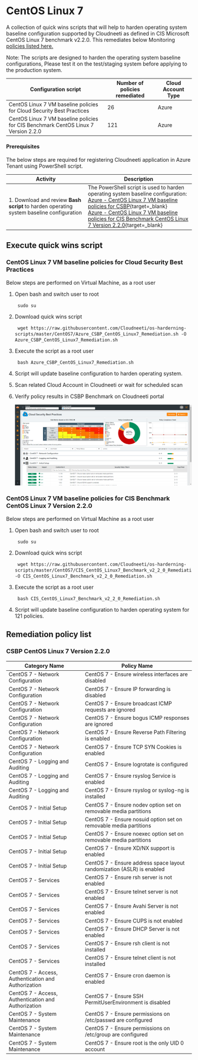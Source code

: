 # CentOS Linux 7

 A collection of quick wins scripts that will help to harden operating system baseline configuration supported by Cloudneeti as defined in CIS Microsoft CentOS Linux 7 benchmark v2.2.0. This remediates below Monitoring [policies listed here.](../../osBaseline/centOSQuickWins/#csbp-centos-linux-7-version-220)

Note: The scripts are designed to harden the operating system baseline configurations, Please test it on the test/staging system before applying to the production system.


| **Configuration script**        | **Number of policies remediated** | **Cloud Account Type**|
|--------------------------------|-------------------------------|-----------------------------------|
| CentOS Linux 7 VM baseline policies for Cloud Security Best Practices            | 26                               | Azure|
| CentOS Linux 7 VM baseline policies for CIS Benchmark CentOS Linux 7 Version 2.2.0   | 121                               | Azure|


#### Prerequisites 
The below steps are required for registering Cloudneeti application in Azure Tenant using PowerShell script.

| Activity             | Description                |
|----------------------|----------------------------|
| 1.	Download and review **Bash script** to harden operating system baseline configuration | The PowerShell script is used to harden operating system baseline configuration: <br> [Azure - CentOS Linux 7 VM baseline policies for CSBP](https://raw.githubusercontent.com/Cloudneeti/os-harderning-scripts/master/CentOS7/Azure_CSBP_CentOS_Linux7_Remediation.sh){target=_blank} <br> [Azure - CentOS Linux 7 VM baseline policies for CIS Benchmark CentOS Linux 7 Version 2.2.0](https://raw.githubusercontent.com/Cloudneeti/os-harderning-scripts/master/CentOS7/CIS_CentOS_Linux7_Benchmark_v2_2_0_Remediation.sh){target=_blank}|

Execute quick wins script
-------------------------

### CentOS Linux 7 VM baseline policies for Cloud Security Best Practices

Below steps are performed on Virtual Machine, as a root user

1. Open bash and switch user to root

        sudo su

2. Download quick wins script

        wget https://raw.githubusercontent.com/Cloudneeti/os-harderning-scripts/master/CentOS7/Azure_CSBP_CentOS_Linux7_Remediation.sh -O Azure_CSBP_CentOS_Linux7_Remediation.sh

3. Execute the script as a root user  

        bash Azure_CSBP_CentOS_Linux7_Remediation.sh

4. Script will update baseline configuration to harden operating system.

5. Scan related Cloud Account in Cloudneeti or wait for scheduled scan

6. Verify policy results in CSBP Benchmark on Cloudneeti portal

    ![Compliance score](../../images/osBaselineQuickWIns/CentOS_QuickWins.png#thumbnail_1)

### CentOS Linux 7 VM baseline policies for CIS Benchmark CentOS Linux 7 Version 2.2.0

Below steps are performed on Virtual Machine as a root user

1. Open bash and switch user to root

        sudo su

2. Download quick wins script

        wget https://raw.githubusercontent.com/Cloudneeti/os-harderning-scripts/master/CentOS7/CIS_CentOS_Linux7_Benchmark_v2_2_0_Remediation.sh -O CIS_CentOS_Linux7_Benchmark_v2_2_0_Remediation.sh

3. Execute the script as a root user  

        bash CIS_CentOS_Linux7_Benchmark_v2_2_0_Remediation.sh

4. Script will update baseline configuration to harden operating system for 121 policies.


## Remediation policy list

### CSBP CentOS Linux 7 Version 2.2.0

| Category Name                                       | Policy Name                                                            |
|-----------------------------------------------------|------------------------------------------------------------------------|
| CentOS 7 - Network Configuration                    | CentOS 7 - Ensure wireless interfaces are disabled                     |
| CentOS 7 - Network Configuration                    | CentOS 7 - Ensure IP forwarding is disabled                            |
| CentOS 7 - Network Configuration                    | CentOS 7 - Ensure broadcast ICMP requests are ignored                  |
| CentOS 7 - Network Configuration                    | CentOS 7 - Ensure bogus ICMP responses are ignored                     |
| CentOS 7 - Network Configuration                    | CentOS 7 - Ensure Reverse Path Filtering is enabled                    |
| CentOS 7 - Network Configuration                    | CentOS 7 - Ensure TCP SYN Cookies is enabled                           |
| CentOS 7 - Logging and Auditing                     | CentOS 7 - Ensure logrotate is configured                              |
| CentOS 7 - Logging and Auditing                     | CentOS 7 - Ensure rsyslog Service is enabled                           |
| CentOS 7 - Logging and Auditing                     | CentOS 7 - Ensure rsyslog or syslog-ng is installed                    |
| CentOS 7 - Initial Setup                            | CentOS 7 - Ensure nodev option set on removable media partitions       |
| CentOS 7 - Initial Setup                            | CentOS 7 - Ensure nosuid option set on removable media partitions      |
| CentOS 7 - Initial Setup                            | CentOS 7 - Ensure noexec option set on removable media partitions      |
| CentOS 7 - Initial Setup                            | CentOS 7 - Ensure XD/NX support is enabled                             |
| CentOS 7 - Initial Setup                            | CentOS 7 - Ensure address space layout randomization (ASLR) is enabled |
| CentOS 7 - Services                                 | CentOS 7 - Ensure rsh server is not enabled                            |
| CentOS 7 - Services                                 | CentOS 7 - Ensure telnet server is not enabled                         |
| CentOS 7 - Services                                 | CentOS 7 - Ensure Avahi Server is not enabled                          |
| CentOS 7 - Services                                 | CentOS 7 - Ensure CUPS is not enabled                                  |
| CentOS 7 - Services                                 | CentOS 7 - Ensure DHCP Server is not enabled                           |
| CentOS 7 - Services                                 | CentOS 7 - Ensure rsh client is not installed                          |
| CentOS 7 - Services                                 | CentOS 7 - Ensure telnet client is not installed                       |
| CentOS 7 - Access, Authentication and Authorization | CentOS 7 - Ensure cron daemon is enabled                               |
| CentOS 7 - Access, Authentication and Authorization | CentOS 7 - Ensure SSH PermitUserEnvironment is disabled                |
| CentOS 7 - System Maintenance                       | CentOS 7 - Ensure permissions on /etc/passwd are configured            |
| CentOS 7 - System Maintenance                       | CentOS 7 - Ensure permissions on /etc/group are configured             |
| CentOS 7 - System Maintenance                       | CentOS 7 - Ensure root is the only UID 0 account                       |
